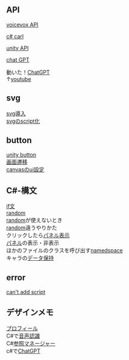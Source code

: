 ## API
[voicevox API](https://qiita.com/Haruyama_Dev/items/5b8ac0260cdfeff47121#:~:text=%E6%89%8B%E9%A0%86%20%E3%80%90%EF%BC%91%E3%80%91VOICEVOX%E3%81%AE%E8%B5%B7%E5%8B%95%20%E3%80%90%EF%BC%92%E3%80%91VoiceVox%E3%81%AEREST-API%E3%82%AF%E3%83%A9%E3%82%A4%E3%82%A2%E3%83%B3%E3%83%88%E4%BD%9C%E6%88%90,%E3%80%90%EF%BC%94%E3%80%91Unity%E3%81%AB%E7%A9%BA%E3%81%AEGameObject%E3%82%92%E7%94%A8%E6%84%8F%20%E3%80%90%EF%BC%95%E3%80%91%E3%82%B3%E3%83%B3%E3%83%9D%E3%83%BC%E3%83%8D%E3%83%B3%E3%83%88%E3%82%92%E8%BF%BD%E5%8A%A0%20%E3%80%90%EF%BC%96%E3%80%91%E5%AE%9F%E8%A1%8C%EF%BC%81)  

[c# carl](https://qiita.com/santarou6/items/8f860138494ba6d0950e)

[unity API](https://qiita.com/pchan52/items/feca16ea98289ec31c65#:~:text=Project%E3%83%93,%E9%81%B8%E6%8A%9E%E3%81%97%E3%81%A6%E4%B8%8B%E3%81%95%E3%81%84%E3%80%82)

[chat GPT](https://qiita.com/JinA293/items/ab953c40ce73d161f4fc)

動いた！[ChatGPT](https://anogame.net/unity-chatgpt-api-tutorial/)  
↑[youtube](https://www.youtube.com/watch?v=xexiNqxba8o&list=LL&index=1)  

## svg
[svg導入](https://tech.griphone.co.jp/2022/12/06/unity-png-svg/)  
[svgのscript化](https://note.com/strp_nunoura/n/n58379e21b300)

## button
[unity button](https://xr-hub.com/archives/4300)  
[画面遷移](https://dianxnao.com/%e3%83%9c%e3%82%bf%e3%83%b3%e3%82%af%e3%83%aa%e3%83%83%e3%82%af%e3%81%a7%e3%82%b7%e3%83%bc%e3%83%b3%e9%96%93%e3%82%92%e9%81%b7%e7%a7%bb%ef%bc%88%e7%a7%bb%e5%8b%95%ef%bc%89%e3%81%99%e3%82%8b/#toc1)  
[canvasのui設定](https://qiita.com/tak001/items/ddc2078c1bb74f2048f5)

## C#-構文
[if文](https://www.sejuku.net/blog/99719)  
[random](https://qiita.com/SHiNKi_wst/items/5bd376308f1fb36096f3)  
[random](https://karaagedigital.hatenablog.jp/entry/2016/09/29/183700)が使えないとき  
[random](https://tech.pjin.jp/blog/2021/03/31/unity_howto_random/)違うやりかた  
クリックしたら[パネル表示](https://yuus01.info/game-make/unity_click_object/)  
[パネル](https://xr-hub.com/archives/11782)の表示・非表示  
ほかのファイルのクラスを呼び出す[namedspace](https://krhb.hatenablog.com/entry/2022/09/19/C%23_%E3%81%A7%E5%88%A5%E3%83%95%E3%82%A1%E3%82%A4%E3%83%AB%E3%81%A7%E5%AE%9A%E7%BE%A9%E3%81%97%E3%81%9F%E3%82%AF%E3%83%A9%E3%82%B9%E3%82%92%E8%AA%AD%E3%81%BF%E8%BE%BC%E3%82%80#:~:text=C%23%20%E3%81%A7%E5%88%A5%E3%83%95%E3%82%A1%E3%82%A4%E3%83%AB%E3%81%A7%E5%AE%9A%E7%BE%A9%E3%81%97%E3%81%9F%E3%82%AF%E3%83%A9%E3%82%B9%E3%82%92%E8%AA%AD%E3%81%BF%E8%BE%BC%E3%82%80%20C%23%20%E5%88%A5%E3%81%AE%E3%83%95%E3%82%A1%E3%82%A4%E3%83%AB%E3%81%A7%E4%BB%A5%E4%B8%8B%E3%81%AE%E3%82%88%E3%81%86%E3%81%AA%E3%83%97%E3%83%AD%E3%82%B0%E3%83%A9%E3%83%A0%E3%82%92%E6%9B%B8%E3%81%8F%E3%80%82%20%E3%81%93%E3%81%93%E3%81%A7%20namespace%20%E3%81%AE%E4%B8%AD%E3%81%A7%E3%82%AF%E3%83%A9%E3%82%B9%E3%82%92%E5%AE%9A%E7%BE%A9%E3%81%99%E3%82%8B%E5%BF%85%E8%A6%81%E3%81%8C%E3%81%82%E3%82%8B%E3%80%82%20using,PrintTest%20%28%29%20%7B%20Console.WriteLine%20%28%22Other_Class%21%22%29%3B%20%7D%20%7D%20%7D)  
キャラの[データ保持](https://gametukurikata.com/program/selectstageandcharacter)  



## error
[can't add script](https://www.ipentec.com/document/unity-error-cant-add-script-when-attach-script-to-object#google_vignette)  


## デザインメモ
[プロフィール](https://appgameui.hatenablog.com/entry/2021/11/08/233000)  
C#で[音声認識](https://heych.hatenablog.com/entry/2020/05/09/004936)  
C#[参照マネージャー](https://www.web-development-kb-ja.site/ja/c%23/visual-studio-code%E3%81%AB%E3%82%A2%E3%82%BB%E3%83%B3%E3%83%96%E3%83%AA%E5%8F%82%E7%85%A7%E3%82%92%E8%BF%BD%E5%8A%A0%E3%81%99%E3%82%8B%E6%96%B9%E6%B3%95%E3%81%AF%EF%BC%9F/830251150/)  
c#で[ChatGPT](https://qiita.com/fsdg-adachi_h/items/2675b596191e4fa2d0e3#%E9%96%8B%E7%99%BA%E7%92%B0%E5%A2%83)